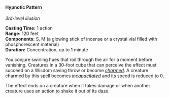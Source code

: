 #### Hypnotic Pattern
<!-- markdownlint-disable link-image-reference-definitions -->
[_metadata_:spell_name]:- "Hypnotic Pattern"
[_metadata_:spell_level]:- "3"
[_metadata_:spell_school]:- "illusion"
[_metadata_:ritual]:- "false"
[_metadata_:casting_time_amount]:- "1"
[_metadata_:casting_time_unit]:- "action"
[_metadata_:range]:- "120 feet"
[_metadata_:target]:- "a 30-foot cube"
[_metadata_:components_verbal]:- "false"
[_metadata_:components_somatic]:- "true"
[_metadata_:components_material]:- "true"
[_metadata_:components_material_description]:- "a glowing stick of incense or a crystal vial filled with phosphorescent material"
[_metadata_:duration]:- "1 minute"
[_metadata_:concentration]:- "true"
[_metadata_:saving_throw]:- "Wisdom"
[_metadata_:saving_throw_success]:- "avoids_effect"
[_metadata_:compared_to_wotc_srd_5.1]:- "mechanics_different_wording_different"
[_metadata_:compared_to_a5e_srd]:- "mechanics_same_wording_different"
<!-- markdownlint-disable-next-line no-emphasis-as-heading -->
_3rd-level illusion_

**Casting Time:** 1 action \
**Range:** 120 feet \
**Components:** S, M (a glowing stick of incense or a crystal vial filled with phosphorescent material) \
**Duration:** Concentration, up to 1 minute

You conjure swirling hues that roil through the air for a moment before vanishing.
Creatures in a 30-foot cube that can perceive the effect must succeed on a Wisdom saving throw or become _[<span class="condition">charmed</span>](#Conditions_charmed)_.
A creature charmed by this spell becomes _[<span class="condition">incapacitated</span>](#Conditions_incapacitated)_ and its speed is reduced to 0.

The effect ends on a creature when it takes damage or when another creature uses an action to shake it out of its daze.
